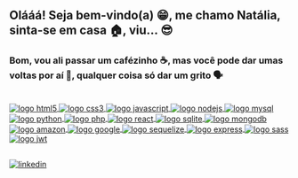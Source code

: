 ## Olááá! Seja bem-vindo(a) 😁, me chamo Natália, sinta-se em casa 🏠, viu... 😎
### Bom, vou ali passar um cafézinho ☕, mas você pode dar umas voltas por aí 👀, qualquer coisa só dar um grito 🗣
 
 <div align="center">
 <a href="https://github.com/b1z3rr4">
 <!--cards aqui-->
</div>
  
 <br>
<div style="display: inline_block">
 <img align="center" src="https://img.shields.io/badge/HTML5-E34F26?style=for-the-badge&logo=html5&logoColor=white" alt="logo html5"/>
 <img align="center" src="https://img.shields.io/badge/CSS3-1572B6?style=for-the-badge&logo=css3&logoColor=white" alt="logo css3"/>
 <img align="center" src="https://img.shields.io/badge/JavaScript-323330?style=for-the-badge&logo=javascript&logoColor=F7DF1E" alt="logo javascript"/>
 <img align="center" src="https://img.shields.io/badge/Node.js-43853D?style=for-the-badge&logo=node.js&logoColor=white" alt="logo nodejs"/>
 <img align="center" src="https://img.shields.io/badge/MySQL-00000F?style=for-the-badge&logo=mysql&logoColor=white" alt="logo mysql"/>
 <img align="center" src="https://img.shields.io/badge/Python-14354C?style=for-the-badge&logo=python&logoColor=white" alt="logo python"/>
 <img align="center" src="https://img.shields.io/badge/PHP-777BB4?style=for-the-badge&logo=php&logoColor=white" alt="logo php"/>
 <img align="center" src="https://img.shields.io/badge/React-20232A?style=for-the-badge&logo=react&logoColor=61DAFB" alt="logo react"/>
 <img align="center" src="https://img.shields.io/badge/SQLite-07405E?style=for-the-badge&logo=sqlite&logoColor=white" alt="logo sqlite"/>
 <img align="center" src="https://img.shields.io/badge/MongoDB-4EA94B?style=for-the-badge&logo=mongodb&logoColor=white" alt="logo mongodb"/>
 <img align="center" src="https://img.shields.io/badge/Amazon_AWS-232F3E?style=for-the-badge&logo=amazon-aws&logoColor=white" alt="logo amazon"/>
 <img align="center" src="https://img.shields.io/badge/Google_Cloud-4285F4?style=for-the-badge&logo=google-cloud&logoColor=white" alt="logo google"/>
 <img align="center" src="https://img.shields.io/badge/sequelize-323330?style=for-the-badge&logo=sequelize&logoColor=blue" alt="logo sequelize"/>
 <img align="center" src="https://img.shields.io/badge/Express.js-404D59?style=for-the-badge" alt="logo express"/>
 <img align="center" src="https://img.shields.io/badge/Sass-CC6699?style=for-the-badge&logo=sass&logoColor=white" alt="logo sass"/>
 <img align="center" src="https://img.shields.io/badge/json%20web%20tokens-323330?style=for-the-badge&logo=json-web-tokens&logoColor=pink" alt="logo jwt"/>
 <!--imagem aqui-->
</div>
  
  ##
  
<div style="display: inline_block">
  <a href="https://www.linkedin.com/in/natalia-bezerra-437575229/" target="_blank"><img src="https://img.shields.io/badge/LinkedIn-0077B5?style=for-the-badge&logo=linkedin&logoColor=white" alt="linkedin"></a>
</div>
  
<!--
- 🔭 I’m currently working on ...
- 🌱 I’m currently learning ...
- 👯 I’m looking to collaborate on ...
- 🤔 I’m looking for help with ...
- 💬 Ask me about ...
- 📫 How to reach me: ...
- 😄 Pronouns: ...
- ⚡ Fun fact: ...
-->
